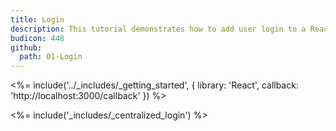 ```yaml
---
title: Login
description: This tutorial demonstrates how to add user login to a React application using Auth0.
budicon: 448
github:
  path: 01-Login
---
```

<%= include('../_includes/_getting_started', { library: 'React', callback: 'http://localhost:3000/callback' }) %>

<%= include('_includes/_centralized_login') %>
